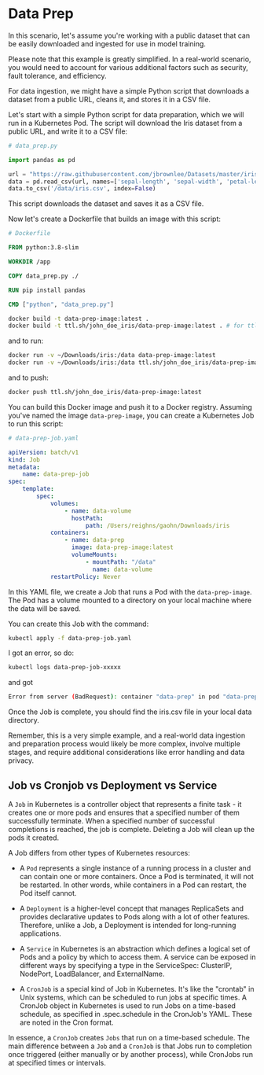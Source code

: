 # Data Prep

In this scenario, let's assume you're working with a public dataset that can be
easily downloaded and ingested for use in model training.

Please note that this example is greatly simplified. In a real-world scenario,
you would need to account for various additional factors such as security, fault
tolerance, and efficiency.

For data ingestion, we might have a simple Python script that downloads a
dataset from a public URL, cleans it, and stores it in a CSV file.

Let's start with a simple Python script for data preparation, which we will run
in a Kubernetes Pod. The script will download the Iris dataset from a public
URL, and write it to a CSV file:

```python
# data_prep.py

import pandas as pd

url = "https://raw.githubusercontent.com/jbrownlee/Datasets/master/iris.csv"
data = pd.read_csv(url, names=['sepal-length', 'sepal-width', 'petal-length', 'petal-width', 'class'])
data.to_csv('/data/iris.csv', index=False)
```

This script downloads the dataset and saves it as a CSV file.

Now let's create a Dockerfile that builds an image with this script:

```Dockerfile
# Dockerfile

FROM python:3.8-slim

WORKDIR /app

COPY data_prep.py ./

RUN pip install pandas

CMD ["python", "data_prep.py"]
```

```bash
docker build -t data-prep-image:latest .
docker build -t ttl.sh/john_doe_iris/data-prep-image:latest . # for ttl.sh
```

and to run:

```bash
docker run -v ~/Downloads/iris:/data data-prep-image:latest
docker run -v ~/Downloads/iris:/data ttl.sh/john_doe_iris/data-prep-image:latest # for ttl.sh
```

and to push:

```bash
docker push ttl.sh/john_doe_iris/data-prep-image:latest
```

You can build this Docker image and push it to a Docker registry. Assuming
you've named the image `data-prep-image`, you can create a Kubernetes Job to run
this script:

```yaml
# data-prep-job.yaml

apiVersion: batch/v1
kind: Job
metadata:
    name: data-prep-job
spec:
    template:
        spec:
            volumes:
                - name: data-volume
                  hostPath:
                      path: /Users/reighns/gaohn/Downloads/iris
            containers:
                - name: data-prep
                  image: data-prep-image:latest
                  volumeMounts:
                      - mountPath: "/data"
                        name: data-volume
            restartPolicy: Never
```

In this YAML file, we create a Job that runs a Pod with the `data-prep-image`.
The Pod has a volume mounted to a directory on your local machine where the data
will be saved.

You can create this Job with the command:

```bash
kubectl apply -f data-prep-job.yaml
```

I got an error, so do:

```bash
kubectl logs data-prep-job-xxxxx
```

and got

```bash
Error from server (BadRequest): container "data-prep" in pod "data-prep-job-rkbb7" is waiting to start: trying and failing to pull image
```

Once the Job is complete, you should find the iris.csv file in your local data
directory.

Remember, this is a very simple example, and a real-world data ingestion and
preparation process would likely be more complex, involve multiple stages, and
require additional considerations like error handling and data privacy.

## Job vs Cronjob vs Deployment vs Service

A `Job` in Kubernetes is a controller object that represents a finite task - it creates one or more pods and ensures that a specified number of them successfully terminate. When a specified number of successful completions is reached, the job is complete. Deleting a Job will clean up the pods it created.

A Job differs from other types of Kubernetes resources:

- A `Pod` represents a single instance of a running process in a cluster and can contain one or more containers. Once a Pod is terminated, it will not be restarted. In other words, while containers in a Pod can restart, the Pod itself cannot.

- A `Deployment` is a higher-level concept that manages ReplicaSets and provides declarative updates to Pods along with a lot of other features. Therefore, unlike a Job, a Deployment is intended for long-running applications.

- A `Service` in Kubernetes is an abstraction which defines a logical set of Pods and a policy by which to access them. A service can be exposed in different ways by specifying a type in the ServiceSpec: ClusterIP, NodePort, LoadBalancer, and ExternalName.

- A `CronJob` is a special kind of Job in Kubernetes. It's like the "crontab" in Unix systems, which can be scheduled to run jobs at specific times. A CronJob object in Kubernetes is used to run Jobs on a time-based schedule, as specified in .spec.schedule in the CronJob's YAML. These are noted in the Cron format.

In essence, a `CronJob` creates `Jobs` that run on a time-based schedule. The main difference between a `Job` and a `CronJob` is that Jobs run to completion once triggered (either manually or by another process), while CronJobs run at specified times or intervals.